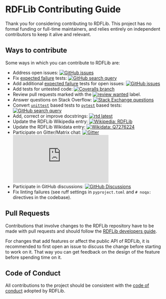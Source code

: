 # RDFLib Contributing Guide

Thank you for considering contributing to RDFLib. This project has no formal
funding or full-time maintainers, and relies entirely on independent
contributors to keep it alive and relevant.

## Ways to contribute

Some ways in which you can contribute to RDFLib are:

- Address open issues:
  [![GitHub issues](https://img.shields.io/github/issues/RDFLib/rdflib)](https://github.com/RDFLib/rdflib/issues)
- Fix
  [expected failure](https://docs.pytest.org/en/latest/how-to/skipping.html#xfail-mark-test-functions-as-expected-to-fail)
  tests: [![GitHub search query](https://img.shields.io/badge/GitHub-search-green)](https://github.com/search?q=xfail+repo%3ARDFLib%2Frdflib+path%3Atest%2F**.py&amp%3Btype=code&type=code)
- Add additional
  [expected failure](https://docs.pytest.org/en/latest/how-to/skipping.html#xfail-mark-test-functions-as-expected-to-fail)
  tests for open issues:
  [![GitHub issues](https://img.shields.io/github/issues/RDFLib/rdflib)](https://github.com/RDFLib/rdflib/issues)
- Add tests for untested code:
  [![Coveralls branch](https://img.shields.io/coveralls/RDFLib/rdflib/main.svg)](https://coveralls.io/r/RDFLib/rdflib?branch=main)
- Review pull requests marked with the
  [![review wanted](https://img.shields.io/badge/-review%20wanted-28ead2)](https://github.com/RDFLib/rdflib/labels/review%20wanted)
  label.
- Answer questions on Stack Overflow:
  [![Stack Exchange questions](https://img.shields.io/stackexchange/stackoverflow/t/rdflib)](https://stackoverflow.com/questions/tagged/rdflib)
- Convert
  [`unittest`](https://docs.python.org/3/library/unittest.html)
  based tests to
  [`pytest`](https://docs.pytest.org/en/latest/)
  based tests:
  [![GitHub search query](https://img.shields.io/badge/GitHub-search-green)](https://github.com/search?q=unittest+repo%3ARDFLib%2Frdflib+path%3Atest%2F**.py&type=code)
- Add, correct or improve docstrings:
  [![rtd latest](https://img.shields.io/badge/docs-latest-informational)](https://rdflib.readthedocs.io/en/latest/)
- Update the RDFLib Wikipedia entry:
  [![Wikipedia: RDFLib](https://img.shields.io/badge/Wikipedia-RDFLib-informational)](https://en.wikipedia.org/wiki/RDFLib)
- Update the RDFLib Wikidata entry:
  [![Wikidata: Q7276224](https://img.shields.io/badge/Wikidata-Q7276224-informational)](https://www.wikidata.org/wiki/Q7276224)
- Participate on Gitter/Matrix chat:
  [![Gitter](https://badges.gitter.im/RDFLib/rdflib.svg)](https://gitter.im/RDFLib/rdflib?utm_source=badge&utm_medium=badge&utm_campaign=pr-badge) [![Matrix](https://img.shields.io/matrix/rdflib:matrix.org?label=matrix.org%20chat)](https://matrix.to/#/#RDFLib_rdflib:gitter.im)
- Participate in GitHub discussions:
  [![GitHub Discussions](https://img.shields.io/github/discussions/RDFLib/rdflib)](https://github.com/RDFLib/rdflib/discussions)
- Fix linting failures (see ruff settings in `pyproject.toml` and `#
  noqa:` directives in the codebase).

## Pull Requests

Contributions that involve changes to the RDFLib repository have to be made with
pull requests and should follow the [RDFLib developers guide](./developers.rst).

For changes that add features or affect the public API of RDFLib, it is
recommended to first open an issue to discuss the change before starting to work
on it. That way you can get feedback on the design of the feature before
spending time on it.

## Code of Conduct

All contributions to the project should be consistent with the [code of
conduct](./CODE_OF_CONDUCT.md) adopted by RDFLib.
